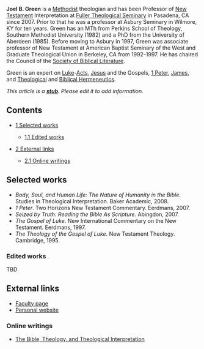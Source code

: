 **Joel B. Green** is a [Methodist](Methodist "Methodist")
theologian and has been Professor of
[New Testament](New_Testament "New Testament") Interpretation at
[Fuller Theological Seminary](Fuller_Theological_Seminary "Fuller Theological Seminary")
in Pasadena, CA since 2007. Prior to that he was a professor at
Asbury Seminary in Wilmore, KY for ten years. Green has an MTh from
Perkins School of Theology, Southern Methodist University (1982)
and a PhD from the University of Aberdeen (1985). Before moving to
Asbury in 1997, Green was associate professor of New Testament at
American Baptist Seminary of the West and Graduate Theological
Union in Berkeley, CA from 1992-1997. He has chaired the Council of
the
[Society of Biblical Literature](index.php?title=Society_of_Biblical_Literature&action=edit&redlink=1 "Society of Biblical Literature (page does not exist)").

Green is an expert on
[Luke](Gospel_of_Luke "Gospel of Luke")-[Acts](Acts "Acts"),
[Jesus](Jesus "Jesus") and the Gospels,
[1 Peter](1_Peter "1 Peter"),
[James](Epistle_of_James "Epistle of James"), and
[Theological](Theological_interpretation "Theological interpretation")
and [Biblical Hermeneutics](Hermeneutics "Hermeneutics").

*This article is a **[stub](http://www.theopedia.com/Category:Theopedia_stubs "Category:Theopedia stubs")**. Please edit it to add information.*
## Contents

-   [1 Selected works](#Selected_works)
    -   [1.1 Edited works](#Edited_works)

-   [2 External links](#External_links)
    -   [2.1 Online writings](#Online_writings)


## Selected works

-   *Body, Soul, and Human Life: The Nature of Humanity in the Bible*.
    Studies in Theological Interpretation. Baker Academic, 2008.
-   *1 Peter*. Two Horizons New Testament Commentary. Eerdmans,
    2007.
-   *Seized by Truth: Reading the Bible As Scripture*. Abingdon,
    2007.
-   *The Gospel of Luke*. New International Commentary on the New
    Testament. Eerdmans, 1997.
-   *The Theology of the Gospel of Luke*. New Testament Theology.
    Cambridge, 1995.

### Edited works

TBD

## External links

-   [Faculty page](http://www.fuller.edu/academics/faculty/joel-green.aspx)
-   [Personal website](http://sites.google.com/site/greenjoelb/)

### Online writings

-   [The Bible, Theology, and Theological Interpretation](http://www.sbl-site.org/publications/article.aspx?articleId=308)



